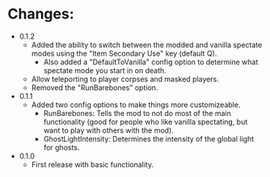 # Changes:
- 0.1.2
	- Added the ability to switch between the modded and vanilla spectate modes using the "Item Secondary Use" key (default Q).
		- Also added a "DefaultToVanilla" config option to determine what spectate mode you start in on death.
	- Allow teleporting to player corpses and masked players.
	- Removed the "RunBarebones" option.
- 0.1.1
	- Added two config options to make things more customizeable.
		- RunBarebones: Tells the mod to not do most of the main functionality (good for people who like vanilla spectating, but want to play with others with the mod).
		- GhostLightIntensity: Determines the intensity of the global light for ghosts.
- 0.1.0
	- First release with basic functionality.
